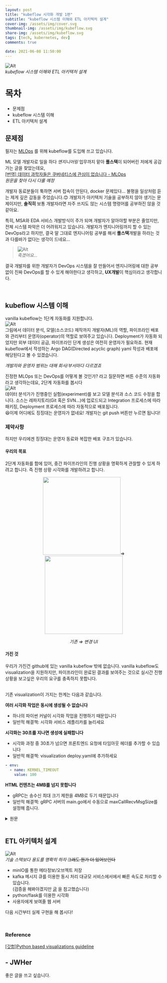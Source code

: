 ```yaml
---
layout: post
title: "kubeflow 시각화 개발 1편"
subtitle: "kubeflow 시스템 이해와 ETL 아키텍처 설계"
cover-img: /assets/img/cover.svg
thumbnail-img: /assets/img/kubeflow.svg
share-img: /assets/img/kubeflow.svg
tags: [tech, kubernetes, dev]
comments: true

date: 2021-06-08 11:50:00 
---
```


<!-- image repository: https://raw.githubusercontent.com/JWHer/jwher.github.io/master/_posts/images/ -->
![Alt](https://raw.githubusercontent.com/JWHer/jwher.github.io/master/_posts/images/engineering.jpg "engineering")  
*kubeflow 시스템 이해와 ETL 아키텍처 설계*  

# 목차
* 문제점
* kubeflow 시스템 이해
* ETL 아키텍처 설계

## 문제점   

필자는 [MLOps](https://en.wikipedia.org/wiki/MLOps) 를 위해 kubeflow를 도입해 쓰고 있습니다. 

ML 모델 개발자로 일을 하다 *엔지니어링* 업무까지 맡아 **풀스택**이 되어버린 저에게 공감가는 글을 찾았는데요,  
[[번역] 데이터 과학자들은 쿠버네티스에 관심이 없습니다 - MLOps](https://coffeewhale.com/kubernetes/mlops/2021/01/28/mlops-determinedai/)  
*원문을 찾아 다시 다룰 예정*  

개발자 동료분들이 툭하면 서버 접속이 안된다, docker 문제있다... 불평을 일상처럼 듣는 제게 깊은 감동을 주었습니다.:blush:
개발자가 아키텍처 기술을 공부하지 않아 생기는 문제이지만,
**솔직히** 보통 개발자라면 자주 쓰지도 않는 시스템 명령어를 공부하진 않을 것 같아요.  

특히, MSA와 EDA 서비스 개발방식이 주가 되며 개발자가 알아야할 부분은 줄었지만,
전체 시스템 파악은 더 어려워지고 있습니다.
개발자가 엔지니어링까지 할 수 있는 DevOps라고 하지만,
결국 말 그대로 엔지니어링 공부를 해서 **풀스택**개발을 하라는 것과 다를바가 없다는 생각이 드네요...

> ![Alt](https://raw.githubusercontent.com/JWHer/jwher.github.io/master/_posts/images/hard-to-die.png "hard to die")  
> *죽겠어요...*

결국 개발자를 위한 개발자가 DevOps 시스템을 잘 만들어서 엔지니어링에 대한
공부 없이 진짜 DevOps를 할 수 있게 해야한다고 생각하고, **UX개발**이 핵심이라고 생각합니다.
   
<br/>

## kubeflow 시스템 이해

vanilla kubeflow는 1단계 자동화를 지원합니다.  
![Alt](https://raw.githubusercontent.com/JWHer/jwher.github.io/master/_posts/images/mlops1.png "mlops1")  
그림에서 데이터 분석, 모델(소스코드) 제작까지 개발자(ML)의 역할,
파이프라인 배포와 관리부터 운영자(operator)의 역할로 보여주고 있습니다.
Deployment가 자동화 되었지만 외부 데이터 공급, 파이프라인 단계 생성은 여전히 운영자가 필요하죠.
현재 kubeflow에서 작성하는 Argo DAG(Directed acyclic graph) yaml 작성과 배포에 해당된다고 볼 수 있겠습니다.

*개발자와 운영자 범위는 대해 회사/부서마다 다르겠죠*  

진정한 MLOps 또는 DevOps를 어떻게 볼 것인가? 라고 질문하면 버튼 수준의 자동화라고 생각하는데요,
2단계 자동화를 봅시다  
![Alt](https://raw.githubusercontent.com/JWHer/jwher.github.io/master/_posts/images/mlops2.png "mlops2")  
데이터 분석가가 진행중인 실험(experiment)를 보고 모델 분석과 소스 코드 수정을 합니다.
소스는 레파지토리(Git 혹은 SVN...)에 업로드되고 Integration 프로세스에 따라 패키징,
Deployment 프로세스에 따라 자동적으로 배포됩니다.  
:satisfied:이제 어디에도 징징대는 운영자가 없네요! 개발자는 git push 버튼만 누르면 됩니다!


### 제약사항

하지만 우리에겐 징징대는 운영자 동료와 복잡한 배포 구조가 있습니다.  
#### 우리의 목표
2단계 자동화를 함에 있어, 중간 파이프라인의 진행 상황을 명확하게 관찰할 수 있게 하려고 합니다.
즉 진행 상황 시각화를 개발하려고 합니다.  

<div align="center" markdown=1>
<image src="https://raw.githubusercontent.com/JWHer/jwher.github.io/master/_posts/images/vis-pipeline.png" style="height: 26vmin;"/>⇒
<image src="https://raw.githubusercontent.com/JWHer/jwher.github.io/master/_posts/images/vis-pipeline2.png" style="height: 26vmin;"/>
   
*기존 ⇒ 변경 UI*
</div>


#### 가진 것
우리가 가진건 github에 있는 vanilla kubeflow 밖에 없습니다.
vanilla kubeflow도 visualization을 지원하지만,
파이프라인이 완료된 결과를 보여주는 것으로 실시간 진행상황을 보고싶은 우리의 요구를 충족하지 못합니다.  
<br/>

기존 visualization이 가지는 한계는 다음과 같습니다.  

**여러 시각화 작업은 동시에 생성될 수 없습니다**  
* 하나의 파이썬 커널이 시각화 작업을 진행하기 때문입니다  
* 일반적 해결책: 시각화 서비스 레플리카를 늘리세요

**시각화는 30초를 지나면 생성에 실패합니다**  
* 시각화 과정 중 30초가 넘으면 프론트엔드 요청에 타임아웃 헤더를 추가할 수 있습니다  
* 일반적 해결책: visualization deploy.yaml에 추가하세요

```yaml
- env:
  - name: KERNEL_TIMEOUT
    value: 100
```

**HTML 컨텐츠는 4MB를 넘지 못합니다**  
* gRPC는 송수신 최대 크기 제한을 4MB로 두기 때문입니다  
* 일반적 해결책: gRPC 서버의 main.go에서 수동으로 maxCallRecvMsgSize를 설정해 줍니다.  

<details>
<summary>원문</summary>
<div markdown="1">
   
**Multiple visualizations cannot be generated concurrently**
* This is because a single Python kernel is used to generate visualizations  
* General solution: increase the number of replicas  

**Visualizations that take longer than 30 seconds will fail to generate**
* For visualizations where the 30 second timeout is reached, you can add the TimeoutValue header to the request made by the frontend  
* General solution: set the KERNEL_TIMEOUT environment variable of the visualization service deployment

```yaml
- env:
  - name: KERNEL_TIMEOUT
    value: 100
```

**The HTML content of the generated visualizations cannot be larger than 4MB**  
* gRPC by default imposes a limit of 4MB as the maximum size that can be sent and received by a server  
* Genearl solution: manually set MaxCallRecvMsgSize for gRPC
 
</div>
</details>  

<br/>

## ETL 아키텍처 설계

![Alt](https://raw.githubusercontent.com/JWHer/jwher.github.io/master/_posts/images/newvis-architecture.png "newvis architecture")  
*기술 스택보다 용도를 명확히 하자*  ~~그래도 뭔가 더 있어보인다~~

* minIO를 통한 메타정보/오브젝트 저장
* kafka 메시지 큐를 이용한 동시 처리
   대규모 서비스에서에서 빠른 속도로 처리할 수 있습니다.  
   (검증을 해봐야겠지만 [글](https://epicdevs.com/17) 을 참고했습니다)
* python/flask를 이용한 시각화
* 사용자에게 보여줄 웹 서버

다음 시간부터 실제 구현을 해 봅시다!

<br/>


### Reference  
[[깃헙]Python based visualizations guideline](https://github.com/kubeflow/pipelines/blob/master/backend/src/apiserver/visualization/README.md)

## - JWHer  
좋은 글을 쓰고 싶습니다.

<!-- update log -->
<!--
본문에 추가할 내용을 적는다.
-->
